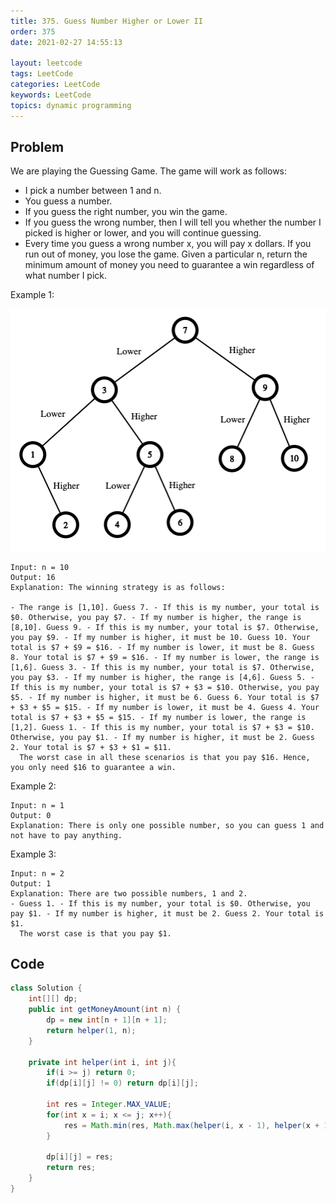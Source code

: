 ```yaml
---
title: 375. Guess Number Higher or Lower II
order: 375
date: 2021-02-27 14:55:13

layout: leetcode
tags: LeetCode
categories: LeetCode
keywords: LeetCode
topics: dynamic programming
---
```


## Problem

We are playing the Guessing Game. The game will work as follows:

- I pick a number between 1 and n.
- You guess a number.
- If you guess the right number, you win the game.
- If you guess the wrong number, then I will tell you whether the number I picked is higher or lower, and you will continue guessing.
- Every time you guess a wrong number x, you will pay x dollars. If you run out of money, you lose the game.
  Given a particular n, return the minimum amount of money you need to guarantee a win regardless of what number I pick.

Example 1:

![image tooltip here](./assets/375.png)

```
Input: n = 10
Output: 16
Explanation: The winning strategy is as follows:

- The range is [1,10]. Guess 7. - If this is my number, your total is $0. Otherwise, you pay $7. - If my number is higher, the range is [8,10]. Guess 9. - If this is my number, your total is $7. Otherwise, you pay $9. - If my number is higher, it must be 10. Guess 10. Your total is $7 + $9 = $16. - If my number is lower, it must be 8. Guess 8. Your total is $7 + $9 = $16. - If my number is lower, the range is [1,6]. Guess 3. - If this is my number, your total is $7. Otherwise, you pay $3. - If my number is higher, the range is [4,6]. Guess 5. - If this is my number, your total is $7 + $3 = $10. Otherwise, you pay $5. - If my number is higher, it must be 6. Guess 6. Your total is $7 + $3 + $5 = $15. - If my number is lower, it must be 4. Guess 4. Your total is $7 + $3 + $5 = $15. - If my number is lower, the range is [1,2]. Guess 1. - If this is my number, your total is $7 + $3 = $10. Otherwise, you pay $1. - If my number is higher, it must be 2. Guess 2. Your total is $7 + $3 + $1 = $11.
  The worst case in all these scenarios is that you pay $16. Hence, you only need $16 to guarantee a win.
```

Example 2:

```
Input: n = 1
Output: 0
Explanation: There is only one possible number, so you can guess 1 and not have to pay anything.
```

Example 3:

```
Input: n = 2
Output: 1
Explanation: There are two possible numbers, 1 and 2.
- Guess 1. - If this is my number, your total is $0. Otherwise, you pay $1. - If my number is higher, it must be 2. Guess 2. Your total is $1.
  The worst case is that you pay $1.
```

## Code

```java
class Solution {
    int[][] dp;
    public int getMoneyAmount(int n) {
        dp = new int[n + 1][n + 1];
        return helper(1, n);
    }

    private int helper(int i, int j){
        if(i >= j) return 0;
        if(dp[i][j] != 0) return dp[i][j];

        int res = Integer.MAX_VALUE;
        for(int x = i; x <= j; x++){
            res = Math.min(res, Math.max(helper(i, x - 1), helper(x + 1, j)) + x);
        }

        dp[i][j] = res;
        return res;
    }
}
```
